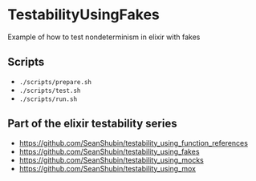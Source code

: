 # TestabilityUsingFakes

Example of how to test nondeterminism in elixir with fakes

## Scripts
- `./scripts/prepare.sh`
- `./scripts/test.sh`
- `./scripts/run.sh`

## Part of the elixir testability series
- https://github.com/SeanShubin/testability_using_function_references
- https://github.com/SeanShubin/testability_using_fakes
- https://github.com/SeanShubin/testability_using_mocks
- https://github.com/SeanShubin/testability_using_mox
